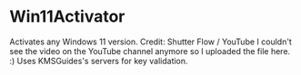 # Win11Activator
Activates any Windows 11 version. Credit: Shutter Flow / YouTube 
I couldn't see the video on the YouTube channel anymore so I uploaded the file here. :)
Uses KMSGuides's servers for key validation.
